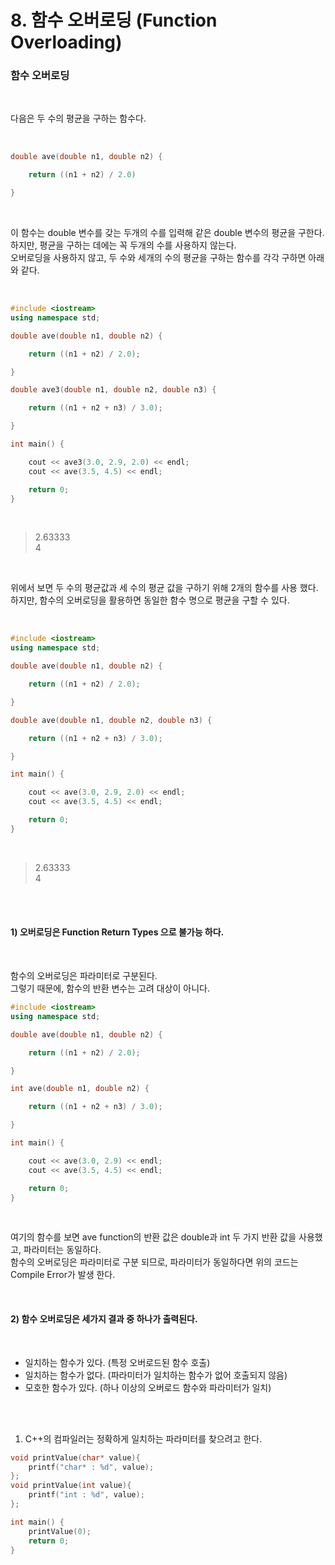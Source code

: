 # 8. 함수 오버로딩 (Function Overloading)


### 함수 오버로딩

<br/>

다음은 두 수의 평균을 구하는 함수다.

<br>

```c++
double ave(double n1, double n2) {

    return ((n1 + n2) / 2.0)

}
```

<br/>

이 함수는 double 변수를 갖는 두개의 수를 입력해 같은 double 변수의 평균을 구한다. <br/>
하지만, 평균을 구하는 데에는 꼭 두개의 수를 사용하지 않는다. <br/>
오버로딩을 사용하지 않고, 두 수와 세개의 수의 평균을 구하는 함수를 각각 구하면 아래와 같다.<br/>

<br/>

```c++
#include <iostream>
using namespace std;

double ave(double n1, double n2) {

    return ((n1 + n2) / 2.0);

}

double ave3(double n1, double n2, double n3) {

    return ((n1 + n2 + n3) / 3.0);

}

int main() { 

    cout << ave3(3.0, 2.9, 2.0) << endl;
    cout << ave(3.5, 4.5) << endl;

    return 0;
}
```

<br/>

> 2.63333 <br/>
> 4 <br/>

<br/>

위에서 보면 두 수의 평균값과 세 수의 평균 값을 구하기 위해 2개의 함수를 사용 했다.<br/>
하지만, 함수의 오버로딩을 활용하면 동일한 함수 명으로 평균을 구할 수 있다.<br/>

<br/>

```c++
#include <iostream>
using namespace std;

double ave(double n1, double n2) {

    return ((n1 + n2) / 2.0);

}

double ave(double n1, double n2, double n3) {

    return ((n1 + n2 + n3) / 3.0);

}

int main() { 

    cout << ave(3.0, 2.9, 2.0) << endl;
    cout << ave(3.5, 4.5) << endl;

    return 0;
}
```

<br/>

> 2.63333 <br/>
> 4 <br/>

<br/>
<br/>

#### 1) 오버로딩은 Function Return Types 으로 불가능 하다.

<br/>

함수의 오버로딩은 파라미터로 구분된다. <br/>
그렇기 때문에, 함수의 반환 변수는 고려 대상이 아니다.<br/>

```c++
#include <iostream>
using namespace std;

double ave(double n1, double n2) {

    return ((n1 + n2) / 2.0);

}

int ave(double n1, double n2) {

    return ((n1 + n2 + n3) / 3.0);

}

int main() { 

    cout << ave(3.0, 2.9) << endl;
    cout << ave(3.5, 4.5) << endl;

    return 0;
}
```

<br/>

여기의 함수를 보면 ave function의 반환 값은 double과 int 두 가지 반환 값을 사용했고, 파라미터는 동일하다.<br/>
함수의 오버로딩은 파라미터로 구분 되므로, 파라미터가 동일하다면 위의 코드는 Compile Error가 발생 한다. <br/>

<br/>


#### 2) 함수 오버로딩은 세가지 결과 중 하나가 출력된다.

<br/>

- 일치하는 함수가 있다. (특정 오버로드된 함수 호출) <br/>
- 일치하는 함수가 없다. (파라미터가 일치하는 함수가 없어 호출되지 않음) <br/>
- 모호한 함수가 있다. (하나 이상의 오버로드 함수와 파라미터가 일치) <br/>

<br/>
<br/>

1. C++의 컴파일러는 정확하게 일치하는 파라미터를 찾으려고 한다. <br/>

```c++
void printValue(char* value){
    printf("char* : %d", value);
}; 
void printValue(int value){
    printf("int : %d", value);
};

int main() { 
    printValue(0);
    return 0;
}
```







